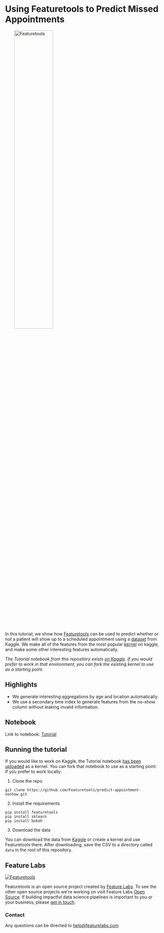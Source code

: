 # Using Featuretools to Predict Missed Appointments

<a style="margin:30px" href="https://www.featuretools.com">
    <img width=50% src="https://www.featuretools.com/wp-content/uploads/2017/12/FeatureLabs-Logo-Tangerine-800.png" alt="Featuretools" />
</a>

In this tutorial, we show how [Featuretools](https://www.featuretools.com) can be used to predict whether or not a patient will show up to a scheduled appointment using a [dataset](https://www.kaggle.com/joniarroba/noshowappointments) from Kaggle. We make all of the features from the most popular [kernel](https://www.kaggle.com/somrikbanerjee/predicting-show-up-no-show) on kaggle, and make some other interesting features automatically.

*The Tutorial notebook from this repository exists [on Kaggle](https://www.kaggle.com/sjrothsc/using-featuretools-for-missed-appointments). If you would prefer to work in that environment, you can fork the existing kernel to use as a starting point.*

## Highlights

* We generate interesting aggregations by age and location automatically.
* We use a secondary time index to generate features from the no-show column without leaking invalid information.


## Notebook

Link to notebook: [Tutorial](Tutorial.ipynb)


## Running the tutorial
If you would like to work on Kaggle, the Tutorial notebook [has been uploaded](https://www.kaggle.com/sjrothsc/using-featuretools-for-missed-appointments) as a kernel. You can fork that notebook to use as a starting point. If you prefer to work locally:
1. Clone the repo

```
git clone https://github.com/Featuretools/predict-appointment-noshow.git
```

2. Install the requirements

```
pip install featuretools
pip install sklearn
pip install bokeh
```

3. Download the data

You can download the data from [Kaggle](https://www.kaggle.com/joniarroba/noshowappointments) or create a kernel and use Featuretools there. After downloading, save the CSV to a directory called `data` in the root of this repository.

## Feature Labs
<a href="https://www.featurelabs.com/">
    <img src="http://www.featurelabs.com/wp-content/uploads/2017/12/logo.png" alt="Featuretools" />
</a>

Featuretools is an open source project created by [Feature Labs](https://www.featurelabs.com/). To see the other open source projects we're working on visit Feature Labs [Open Source](https://www.featurelabs.com/open). If building impactful data science pipelines is important to you or your business, please [get in touch](https://www.featurelabs.com/contact.html).

### Contact

Any questions can be directed to help@featurelabs.com
